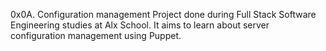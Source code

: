 0x0A. Configuration management
Project done during Full Stack Software Engineering studies at Alx School. It aims to learn about server configuration management using Puppet.
